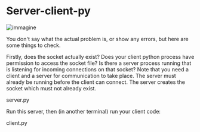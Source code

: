 # Server-client-py
![immagine](https://user-images.githubusercontent.com/56889513/117021020-40dc2180-acf7-11eb-879c-59e141cc54cc.png)

You don't say what the actual problem is, or show any errors, but here are some things to check.

Firstly, does the socket actually exist?
Does your client python process have permission to access the socket file?
Is there a server process running that is listening for incoming connections on that socket?
Note that you need a client and a server for communication to take place. The server must already be running before the client can connect. The server creates the socket which must not already exist.

server.py

Run this server, then (in another terminal) run your client code:

client.py
